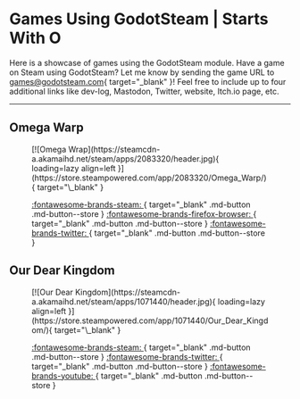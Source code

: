 # Games Using GodotSteam | Starts With O

Here is a showcase of games using the GodotSteam module. Have a game on Steam using GodotSteam? Let me know by sending the game URL to [games@godotsteam.com](mailto:games@godotsteam.com){ target="\_blank" }!  Feel free to include up to four additional links like dev-log, Mastodon, Twitter, website, Itch.io page, etc.

---

<div id="games" markdown>

<!-- Omega Warp -->
## Omega Warp
<figure class="game" markdown>
[![Omega Wrap](https://steamcdn-a.akamaihd.net/steam/apps/2083320/header.jpg){ loading=lazy align=left }](https://store.steampowered.com/app/2083320/Omega_Warp/){ target="\_blank" }

[ :fontawesome-brands-steam: ](https://store.steampowered.com/app/2083320/Omega_Warp/){ target="\_blank" .md-button .md-button--store }
[ :fontawesome-brands-firefox-browser: ](https://www.ciangames.com/){ target="\_blank" .md-button .md-button--store }
[ :fontawesome-brands-twitter: ](https://twitter.com/ciangames){ target="\_blank" .md-button .md-button--store }
</figure>

<!-- Our Dear Kingdom -->
## Our Dear Kingdom
<figure class="game" markdown>
[![Our Dear Kingdom](https://steamcdn-a.akamaihd.net/steam/apps/1071440/header.jpg){ loading=lazy align=left }](https://store.steampowered.com/app/1071440/Our_Dear_Kingdom/){ target="\_blank" }

[ :fontawesome-brands-steam: ](https://store.steampowered.com/app/1071440/Our_Dear_Kingdom/){ target="\_blank" .md-button .md-button--store }
[ :fontawesome-brands-twitter: ](https://twitter.com/AlexVoxel){ target="\_blank" .md-button .md-button--store }
[ :fontawesome-brands-youtube: ](https://www.youtube.com/channel/UC7mzNYmr2RKbD1dYz5UCwMg){ target="\_blank" .md-button .md-button--store }
</figure>

</div>